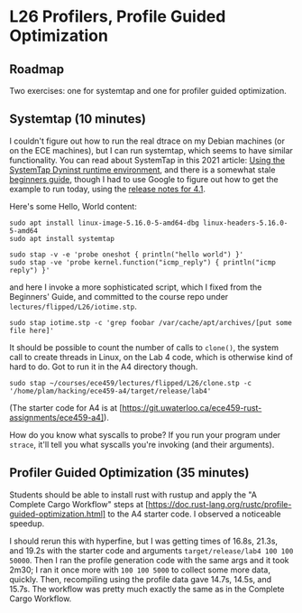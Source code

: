 # L26 Profilers, Profile Guided Optimization

## Roadmap

Two exercises: one for systemtap and one for profiler guided optimization.

## Systemtap (10 minutes)

I couldn't figure out how to run the real dtrace on my Debian machines (or on the ECE machines), but I can run systemtap, which seems to have similar functionality. You can read about SystemTap in this 
2021 article: [Using the SystemTap Dyninst runtime environment](https://developers.redhat.com/blog/2021/04/16/using-the-systemtap-dyninst-runtime-environment#), and there is a somewhat stale [beginners 
guide](https://sourceware.org/systemtap/SystemTap_Beginners_Guide/), though I had to use Google to figure out how to get the example to run today, using the [release notes for 
4.1](https://lwn.net/Articles/787810/).

Here's some Hello, World content:

```
sudo apt install linux-image-5.16.0-5-amd64-dbg linux-headers-5.16.0-5-amd64
sudo apt install systemtap

sudo stap -v -e 'probe oneshot { println("hello world") }'
sudo stap -ve 'probe kernel.function("icmp_reply") { println("icmp reply") }'
```

and here I invoke a more sophisticated script, which I fixed from the Beginners' Guide, and committed to the course repo under `lectures/flipped/L26/iotime.stp`.
```
sudo stap iotime.stp -c 'grep foobar /var/cache/apt/archives/[put some file here]'
```

It should be possible to count the number of calls to `clone()`, the system call to create threads in Linux, on the Lab 4 code, which is otherwise kind of hard to do. Got to run it in the A4 directory though.

```
sudo stap ~/courses/ece459/lectures/flipped/L26/clone.stp -c '/home/plam/hacking/ece459-a4/target/release/lab4'
```

(The starter code for A4 is at [https://git.uwaterloo.ca/ece459-rust-assignments/ece459-a4]).

How do you know what syscalls to probe? If you run your program under `strace`, it'll tell you what syscalls you're invoking (and their arguments).

## Profiler Guided Optimization (35 minutes)

Students should be able to install rust with rustup and apply the "A Complete Cargo Workflow" steps at [https://doc.rust-lang.org/rustc/profile-guided-optimization.html] to the A4 starter code. I observed a noticeable speedup.

I should rerun this with hyperfine, but I was getting times of 16.8s, 21.3s, and 19.2s with the starter code and arguments `target/release/lab4 100 100 50000`. Then I ran the profile generation code with the same args and it took 2m30; I ran it once more with `100 100 5000` 
to collect some more data, quickly. Then, recompiling using the profile data gave 14.7s, 14.5s, and 15.7s. The workflow was pretty much exactly the same as in the Complete Cargo Workflow.

